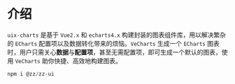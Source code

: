 # 介绍

`uix-charts` 是基于 `Vue2.x` 和 `echarts4.x` 构建封装的图表组件库，用以解决繁杂的 `ECharts` 配置项以及数据转化带来的烦恼。`VeCharts` 生成一个 `ECharts` 图表时，用户只需关心**数据**与**配置项**，甚至无需配置项，即可生成一个默认的图表，使用 `VeCharts` 助你快捷、高效地构建图表。

```JavaScript
npm i @zz/zz-ui
```

<div class="code">
	<vuep :template="tooltip"></vuep>
</div>

<script>
const tooltip =  `
<template>
  <div>test</div>
</template>
<script>
module.exports = {
  data () {
    return {
      chartData: {
        title: '预算使用情况饼线图',
        type: 'line',
        columns: ['date', 'budget'],
        rows: [
          { 'date': '2020-01-01', 'budget': 1393, 'percent': 440 },
          { 'date': '2020-01-02', 'budget': 353, 'percent': 330  },
          { 'date': '2020-01-03', 'budget': 530, 'percent': 230  },
          { 'date': '2020-01-04', 'budget': 1530, 'percent': 103  },
          { 'date': '2020-01-05', 'budget': 230, 'percent': 630  },
          { 'date': '2020-01-06', 'budget': 253, 'percent': 900  },
          { 'date': '2020-01-07', 'budget': 753, 'percent': 109  }
        ],
        legendType: 2,
        tooltip: {
            backgroundColor: 'green'
        }
      }
    }
  }
}
<\/script>
`;
export default {
	data: () => ({
        tooltip
	})
}
</script>

